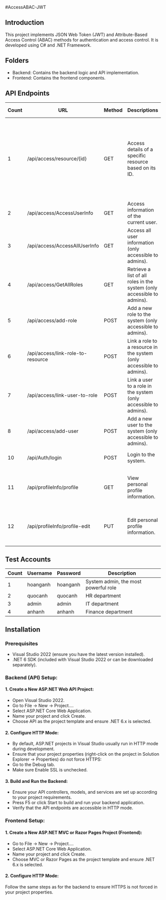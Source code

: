 #AccessABAC-JWT
## Introduction
This project implements JSON Web Token (JWT) and Attribute-Based Access Control (ABAC) methods for authentication and access control. It is developed using C# and .NET Framework.
## Folders
- Backend: Contains the backend logic and API implementation.
- Frontend: Contains the frontend components.
## API Endpoints
| Count | URL                                | Method | Descriptions                                                                                      | Access Policy                                                                                     |
|-------|------------------------------------|--------|---------------------------------------------------------------------------------------------------|---------------------------------------------------------------------------------------------------|
| 1     | /api/access/resource/{id}          | GET    | Access details of a specific resource based on its ID.                                            | Owner can access high sensitivity; same department members can access medium or lower; public for low sensitivity.                                            |
| 2     | /api/access/AccessUserInfo         | GET    | Access information of the current user.                                                            | Admin role can access all user information.                                                      |
| 3     | /api/access/AccessAllUserInfo      | GET    | Access all user information (only accessible to admins).                                           | Admin role can access all user information.                                                      |
| 4     | /api/access/GetAllRoles            | GET    | Retrieve a list of all roles in the system (only accessible to admins).                            | Admin role can retrieve all roles in the system.                                                 |
| 5     | /api/access/add-role               | POST   | Add a new role to the system (only accessible to admins).                                          | Admin role can add new roles to the system.                                                      |
| 6     | /api/access/link-role-to-resource  | POST   | Link a role to a resource in the system (only accessible to admins).                               | Admin role can link roles to resources in the system.                                             |
| 7     | /api/access/link-user-to-role      | POST   | Link a user to a role in the system (only accessible to admins).                                   | Admin role can link users to roles in the system.                                                 |
| 8     | /api/access/add-user               | POST   | Add a new user to the system (only accessible to admins).                                          | Admin role can add new users to the system.                                                      |                          |
| 10    | /api/Auth/login                    | POST   | Login to the system.                                                                               | Anyone can log in to the system.                                                                  |
| 11    | /api/profileInfo/profile           | GET    | View personal profile information.                                                                 | Users can view their own personal profile information.                                           |
| 12    | /api/profileInfo/profile-edit      | PUT    | Edit personal profile information.                                                                 | Users can edit their own personal profile information.                                           |
## Test Accounts
| Count | Username | Password | Description                                      |
|-------|----------|----------|--------------------------------------------------|
| 1     | hoanganh | hoanganh | System admin, the most powerful role             |
| 2     | quocanh  | quocanh  | HR department                                    |
| 3     | admin    | admin    | IT department                                    |
| 4     | anhanh   | anhanh   | Finance department                               |
## Installation
### Prerequisites
- Visual Studio 2022 (ensure you have the latest version installed).
- .NET 6 SDK (included with Visual Studio 2022 or can be downloaded separately).
### Backend (API) Setup:
#### 1. Create a New ASP.NET Web API Project:
- Open Visual Studio 2022.
- Go to File -> New -> Project....
- Select ASP.NET Core Web Application.
- Name your project and click Create.
- Choose API as the project template and ensure .NET 6.x is selected.
#### 2. Configure HTTP Mode:
- By default, ASP.NET projects in Visual Studio usually run in HTTP mode during development.
- Ensure that your project properties (right-click on the project in Solution Explorer -> Properties) do not force HTTPS:
- Go to the Debug tab.
- Make sure Enable SSL is unchecked.
  
#### 3. Build and Run the Backend:
- Ensure your API controllers, models, and services are set up according to your project requirements.
- Press F5 or click Start to build and run your backend application.
- Verify that the API endpoints are accessible in HTTP mode.

### Frontend Setup:
#### 1. Create a New ASP.NET MVC or Razor Pages Project (Frontend):
- Go to File -> New -> Project....
- Select ASP.NET Core Web Application.
- Name your project and click Create.
- Choose MVC or Razor Pages as the project template and ensure .NET 6.x is selected.
#### 2. Configure HTTP Mode:
Follow the same steps as for the backend to ensure HTTPS is not forced in your project properties.

